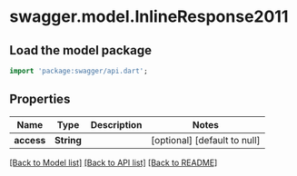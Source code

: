 # swagger.model.InlineResponse2011

## Load the model package
```dart
import 'package:swagger/api.dart';
```

## Properties
Name | Type | Description | Notes
------------ | ------------- | ------------- | -------------
**access** | **String** |  | [optional] [default to null]

[[Back to Model list]](../README.md#documentation-for-models) [[Back to API list]](../README.md#documentation-for-api-endpoints) [[Back to README]](../README.md)


